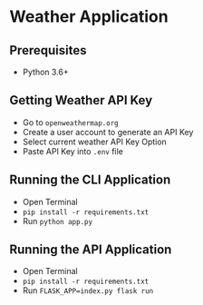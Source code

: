 # Weather Application

## Prerequisites
* Python 3.6+

## Getting Weather API Key
* Go to `openweathermap.org`
* Create a user account to generate an API Key
* Select current weather API Key Option
* Paste API Key into `.env` file

## Running the CLI Application
* Open Terminal
* `pip install -r requirements.txt`
* Run `python app.py`

## Running the API Application
* Open Terminal
* `pip install -r requirements.txt`
* Run `FLASK_APP=index.py flask run`

